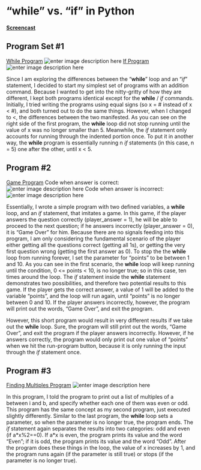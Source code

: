 # “while” vs. “if” in Python
[**Screencast**](https://youtu.be/cwz9y7rYMHk)
## Program Set #1
[While Program](https://repl.it/@HanningXu/while1)
![enter image description here](https://gracehanningxu.files.wordpress.com/2018/03/screen-shot-2018-03-06-at-7-35-27-pm.png?w=740)
[If Program](https://repl.it/@HanningXu/if1)
![enter image description here](https://gracehanningxu.files.wordpress.com/2018/03/screen-shot-2018-03-06-at-7-36-30-pm.png?w=740)

Since I am exploring the differences between the “**while**” loop and an “*if*” statement, I decided to start my simplest set of programs with an addition command. Because I wanted to get into the nitty-gritty of how they are different, I kept both programs identical except for the **while** / *if* commands. Initially, I tried writing the programs using equal signs (so x = # instead of x < #), and both turned out to do the same things. However, when I changed to <, the differences between the two manifested. As you can see on the right side of the first program, the **while** loop did not stop running until the value of x was no longer smaller than 5. Meanwhile, the *if* statement only accounts for running through the indented portion once. To put it in another way, the **while** program is essentially running n  *if* statements (in this case, n = 5) one after the other, until x < 5.

## Program #2
[Game Program](https://repl.it/@HanningXu/Prog2)
Code when answer is correct:
![enter image description here](https://gracehanningxu.files.wordpress.com/2018/03/screen-shot-2018-03-07-at-8-34-08-pm.png?w=740)
Code when answer is incorrect:
![enter image description here](https://gracehanningxu.files.wordpress.com/2018/03/screen-shot-2018-03-07-at-8-34-54-pm.png?w=740)

Essentially, I wrote a simple program with two defined variables, a **while** loop, and an *if* statement, that imitates a game. In this game, if the player answers the question correctly (player\_answer = 1), he will be able to proceed to the next question; if he answers incorrectly (player\_answer = 0), it is “Game Over” for him. Because there are no signals feeding into this program, I am only considering the fundamental scenario of the player either getting all the questions correct (getting all 1s), or getting the very first question wrong (getting the first answer as 0). To stop the the **while** loop from running forever, I set the parameter for “points” to be between 1 and 10. As you can see in the first scenario, the **while** loop will keep running until the condition, 0 <= points < 10, is no longer true; so in this case, ten times around the loop. The *if* statement inside the **while** statement demonstrates two possibilities, and therefore two potential results to this game. If the player gets the correct answer, a value of 1 will be added to the variable “points”, and the loop will run again, until “points” is no longer between 0 and 10. If the player answers incorrectly, however, the program will print out the words, “Game Over”, and exit the program.

However, this short program would result in very different results if we take out the **while** loop. Sure, the program will still print out the words, “Game Over”, and exit the program if the player answers incorrectly. However, if he answers correctly, the program would only print out one value of “points” when we hit the run-program button, because it is only running the input through the *if* statement once.
## Program #3
[Finding Multiples Program](https://repl.it/@HanningXu/Prog3)
![enter image description here](https://gracehanningxu.files.wordpress.com/2018/03/screen-shot-2018-03-07-at-9-30-10-pm.png?w=740)

In this program, I told the program to print out a list of multiples of a between i and b, and specify whether each one of them was even or odd. This program has the same concept as my second program, just executed slightly differently. Similar to the last program, the **while** loop sets a parameter, so when the parameter is no longer true, the program ends. The *if* statement again separates the results into two categories: odd and even (if a\*x%2==0). If a\*x is even, the program prints its value and the word “Even”; if it is odd, the program prints its value and the word “Odd”. After the program does these things in the loop, the value of x increases by 1, and the program runs again (if the parameter is still true) or stops (if the parameter is no longer true).
